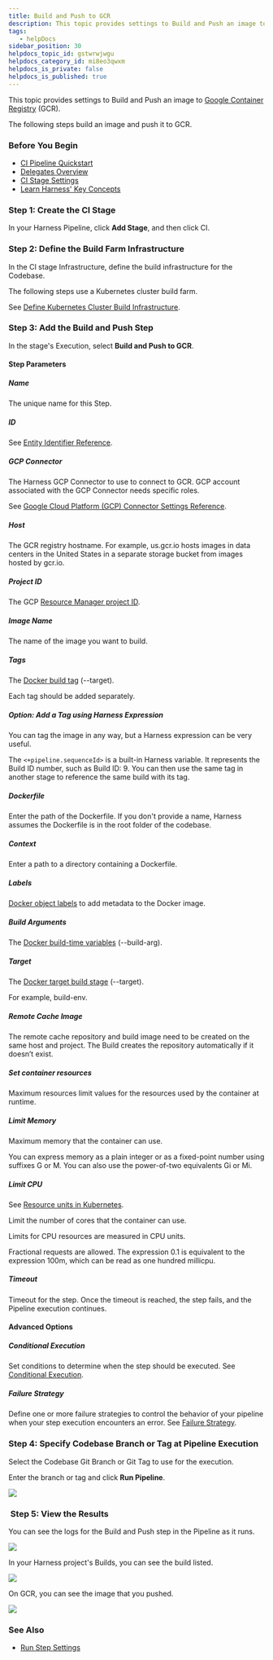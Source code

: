 ```yaml
---
title: Build and Push to GCR
description: This topic provides settings to Build and Push an image to Google Container Registry (GCR).
tags: 
   - helpDocs
sidebar_position: 30
helpdocs_topic_id: gstwrwjwgu
helpdocs_category_id: mi8eo3qwxm
helpdocs_is_private: false
helpdocs_is_published: true
---
```


This topic provides settings to Build and Push an image to [Google Container Registry](https://cloud.google.com/container-registry) (GCR).

The following steps build an image and push it to GCR.

### Before You Begin

* [CI Pipeline Quickstart](../../ci-quickstarts/ci-pipeline-quickstart.md)
* [Delegates Overview](../../../platform/2_Delegates/delegates-overview.md)
* [CI Stage Settings](../../ci-technical-reference/ci-stage-settings.md)
* [Learn Harness' Key Concepts](../../../getting-started/learn-harness-key-concepts.md)

### Step 1: Create the CI Stage

In your Harness Pipeline, click **Add Stage**, and then click CI.

### Step 2: Define the Build Farm Infrastructure

In the CI stage Infrastructure, define the build infrastructure for the Codebase.

The following steps use a Kubernetes cluster build farm.

See [Define Kubernetes Cluster Build Infrastructure](../set-up-build-infrastructure/set-up-a-kubernetes-cluster-build-infrastructure.md).


### Step 3: Add the Build and Push Step

In the stage's Execution, select **Build and Push to GCR**.

#### Step Parameters

##### Name

The unique name for this Step.

##### ID

See [Entity Identifier Reference](../../../platform/20_References/entity-identifier-reference.md).

##### GCP Connector

The Harness GCP Connector to use to connect to GCR. GCP account associated with the GCP Connector needs specific roles.

See [Google Cloud Platform (GCP) Connector Settings Reference](../../../platform/7_Connectors/ref-cloud-providers/gcs-connector-settings-reference.md).

##### Host

The GCR registry hostname. For example, us.gcr.io hosts images in data centers in the United States in a separate storage bucket from images hosted by gcr.io.

##### Project ID

The GCP [Resource Manager project ID](https://cloud.google.com/resource-manager/docs/creating-managing-projects#identifying_projects).

##### Image Name

The name of the image you want to build.

##### Tags

The [Docker build tag](https://docs.docker.com/engine/reference/commandline/build/#tag-an-image--t) \(--target\).

Each tag should be added separately.

##### Option: Add a Tag using Harness Expression

You can tag the image in any way, but a Harness expression can be very useful.

The `<+pipeline.sequenceId>` is a built-in Harness variable. It represents the Build ID number, such as Build ID: 9. You can then use the same tag in another stage to reference the same build with its tag.

##### Dockerfile

Enter the path of the Dockerfile. If you don't provide a name, Harness assumes the Dockerfile is in the root folder of the codebase.

##### Context

Enter a path to a directory containing a Dockerfile.

##### Labels

[Docker object labels](https://docs.docker.com/config/labels-custom-metadata/) to add metadata to the Docker image.

##### Build Arguments

The [Docker build-time variables](https://docs.docker.com/engine/reference/commandline/build/#set-build-time-variables---build-arg) (--build-arg).

##### Target

The [Docker target build stage](https://docs.docker.com/engine/reference/commandline/build/#specifying-target-build-stage---target) (--target).

For example, build-env.

##### Remote Cache Image

The remote cache repository and build image need to be created on the same host and project. The Build creates the repository automatically if it doesn’t exist.

##### Set container resources

Maximum resources limit values for the resources used by the container at runtime.

##### Limit Memory

Maximum memory that the container can use.

You can express memory as a plain integer or as a fixed-point number using suffixes G or M. You can also use the power-of-two equivalents Gi or Mi.

##### Limit CPU

See [Resource units in Kubernetes](https://kubernetes.io/docs/concepts/configuration/manage-resources-containers/#resource-units-in-kubernetes).

Limit the number of cores that the container can use.

Limits for CPU resources are measured in CPU units.

Fractional requests are allowed. The expression 0.1 is equivalent to the expression 100m, which can be read as one hundred millicpu.

##### Timeout

Timeout for the step. Once the timeout is reached, the step fails, and the Pipeline execution continues.

#### Advanced Options

##### Conditional Execution

Set conditions to determine when the step should be executed. See [Conditional Execution](../../../platform/8_Pipelines/w_pipeline-steps-reference/step-skip-condition-settings.md).

##### Failure Strategy

Define one or more failure strategies to control the behavior of your pipeline when your step execution encounters an error. See [Failure Strategy](../../../platform/8_Pipelines/w_pipeline-steps-reference/step-failure-strategy-settings.md). 

### Step 4: Specify Codebase Branch or Tag at Pipeline Execution

Select the Codebase Git Branch or Git Tag to use for the execution.

Enter the branch or tag and click **Run Pipeline**.

![](./static/build-and-push-to-ecr-515.png )

###  Step 5: View the Results

You can see the logs for the Build and Push step in the Pipeline as it runs.

![](./static/build-and-push-to-ecr-516.png)

In your Harness project's Builds, you can see the build listed.

![](./static/build-and-push-to-ecr-517.png)

On GCR, you can see the image that you pushed.

![](./static/build-and-push-to-ecr-518.png)

### See Also

* [Run Step Settings](../../ci-technical-reference/run-step-settings.md)

